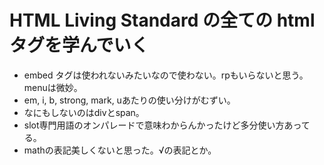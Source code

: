# HTML Living Standard の全ての html タグを学んでいく

- embed タグは使われないみたいなので使わない。rpもいらないと思う。menuは微妙。
- em, i, b, strong, mark, uあたりの使い分けがむずい。
- なにもしないのはdivとspan。
- slot専門用語のオンパレードで意味わからんかったけど多分使い方あってる。
- mathの表記美しくないと思った。√の表記とか。

